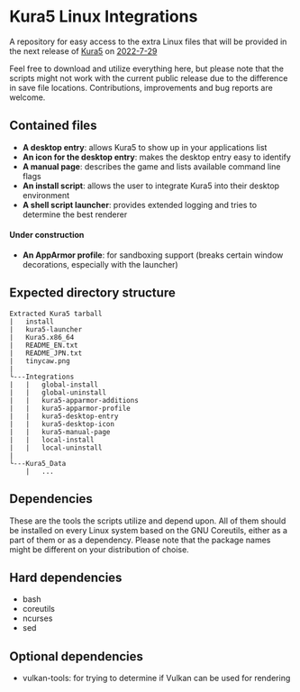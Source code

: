 # Kura5 Linux Integrations

A repository for easy access to the extra Linux files that will be provided in the next release of [Kura5](https://chickenhat.itch.io/kura5-bonds-of-the-undying) on [2022-7-29](https://twitter.com/Boktai3D/status/1529130921097670656)

Feel free to download and utilize everything here, but please note that the scripts might not work with the current public release due to the difference in save file locations. Contributions, improvements and bug reports are welcome.


## Contained files
- **A desktop entry**: allows Kura5 to show up in your applications list
- **An icon for the desktop entry**: makes the desktop entry easy to identify
- **A manual page**: describes the game and lists available command line flags
- **An install script**: allows the user to integrate Kura5 into their desktop environment
- **A shell script launcher**: provides extended logging and tries to determine the best renderer

#### Under construction
- **An AppArmor profile**: for sandboxing support (breaks certain window decorations, especially with the launcher)

## Expected directory structure

```
Extracted Kura5 tarball
|   install
|   kura5-launcher
|   Kura5.x86_64
|   README_EN.txt
|   README_JPN.txt
|   tinycaw.png
|
└---Integrations
|   |   global-install
|   |   global-uninstall
|   |   kura5-apparmor-additions
|   |   kura5-apparmor-profile
|   |   kura5-desktop-entry
|   |   kura5-desktop-icon
|   |   kura5-manual-page
|   |   local-install
|   |   local-uninstall
|
└---Kura5_Data
    |   ...
```


## Dependencies
These are the tools the scripts utilize and depend upon.
All of them should be installed on every Linux system based on the GNU Coreutils,
either as a part of them or as a dependency. Please note that the package names might be
different on your distribution of choise.

## Hard dependencies
- bash
- coreutils
- ncurses
- sed

## Optional dependencies
- vulkan-tools: for trying to determine if Vulkan can be used for rendering
